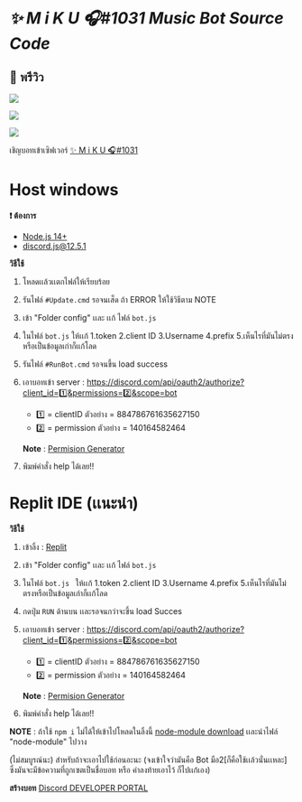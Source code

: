 
# _✨ M i K U 🎧#1031  Music Bot Source Code_


## 📸 พรีวิว

![](https://cdn.discordapp.com/attachments/831877886680104971/895240356365496340/unknown.png)

![](https://cdn.discordapp.com/attachments/831877886680104971/895240145761099796/unknown.png)

![](https://cdn.discordapp.com/attachments/831877886680104971/895240547462160394/unknown.png)

เชิญบอทเข้าเซิฟเวอร์ [✨ M i K U 🎧#1031](https://discord.com/api/oauth2/authorize?client_id=884786761635627150&permissions=140164582464&scope=bot)

# Host windows
**❗ ต้องการ**

- [Node.js 14+](https://nodejs.org/en/download/)
- discord.js@12.5.1

**วิธีใช้**
1) โหลดเเล้วเเตกไฟล์ให้เรียบร้อย
2) รันไฟล์ ` #Update.cmd ` รอจนเส็ด ถ้า ERROR ให้ใช้วิธีตาม NOTE
3) เข้า "Folder config" เเละ เเก้ ไฟล์ ` bot.js ` 
4) ในไฟล์ ` bot.js ` ให้เเก้ 1.token 2.client ID 3.Username 4.prefix 5.เห็นไรที่มันไม่ตรงหรือเป็นข้อมูลเก่าก็เเก้โลด
5) รันไฟล์ ` #RunBot.cmd ` รอจนขึ้น load success
6) เอาบอทเข้า server : https://discord.com/api/oauth2/authorize?client_id=1️⃣&permissions=2️⃣&scope=bot
   - 1️⃣ = clientID ตัวอย่าง = 884786761635627150 
   - 2️⃣ = permission ตัวอย่าง = 140164582464 
  
   **Note** : [Permision Generator](https://discordapi.com/permissions.html)
7) พิมพ์คำสั่ง help ได้เลย!!

# Replit IDE (เเนะนำ)
**วิธีใช้** 
1) เข้าลิ้ง : [Replit](https://replit.com/github/ImJustNon/Music-bot-Used) 
2) เข้า "Folder config" เเละ เเก้ ไฟล์ ` bot.js `
3) ในไฟล์ `bot.js ` ให้เเก้ 1.token 2.client ID 3.Username 4.prefix 5.เห็นไรที่มันไม่ตรงหรือเป็นข้อมูลเก่าก็เเก้โลด
4) กดปุ่ม ` RUN ` ด้านบน เเละรอจนกว่าจะขึ้น load Succes
5) เอาบอทเข้า server : https://discord.com/api/oauth2/authorize?client_id=1️⃣&permissions=2️⃣&scope=bot
   - 1️⃣ = clientID ตัวอย่าง = 884786761635627150 
   - 2️⃣ = permission ตัวอย่าง = 140164582464 
  
   **Note** : [Permision Generator](https://discordapi.com/permissions.html)
6) พิมพ์คำสั่ง help ได้เลย!!


**NOTE** : ถ้าใช้ ` npm i ` ไม่ได้ให้เข้าไปโหลดในลิ้งนี้ [node-module download](https://drive.google.com/drive/folders/1POrt9Owsp2yrt9wj0QnWCfjCs-wbZVqT?usp=sharing) เเละนำไฟล์ "node-module" ไปวาง

(ไม่สมบูรณ์นะ)
สำหรับถ้าจะเอาไปใช้ก่อนอะนะ
(จงเข้าใจว่ามันคือ Bot มือ2[ก็คือใช้เเล้วนั่นเเหละ] ซึ่งมันจะมีข้อความที่ถูกเซตเป็นชื่อบอท หรือ คำลงท้ายเอาไว้ ก็ไปเเก้เอง)

**สร้างบอท**
[Discord DEVELOPER PORTAL](https://discord.com/developers)


